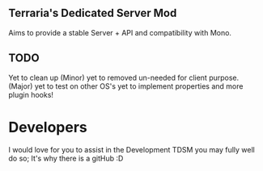 Terraria's Dedicated Server Mod
-------------

Aims to provide a stable Server + API and compatibility with Mono.



TODO
-------------
Yet to clean up (Minor)
yet to removed un-needed for client purpose. (Major)
yet to test on other OS's
yet to implement properties and more plugin hooks!

Developers
=============
I would love for you to assist in the Development TDSM you may fully well do so; It's why there is a gitHub :D

